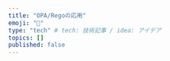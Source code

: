 ```yaml
---
title: "OPA/Regoの応用"
emoji: "🔖"
type: "tech" # tech: 技術記事 / idea: アイデア
topics: []
published: false
---
```

